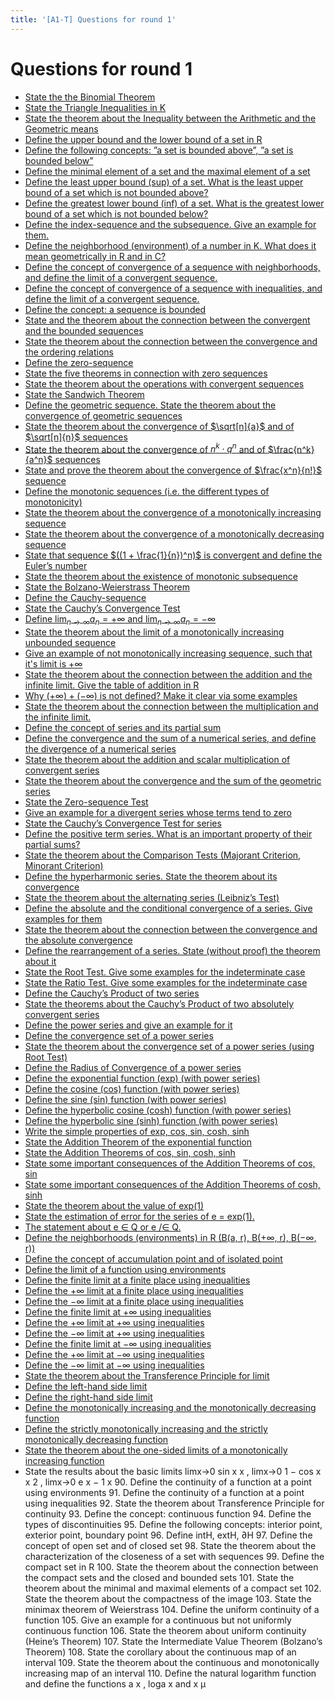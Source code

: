 ```yaml
---
title: '[A1-T] Questions for round 1'
---
```


# Questions for round 1

- [State the the Binomial Theorem]()
- [State the Triangle Inequalities in K](/materials/analysis-theory/inequalities#triangle-inequalities)
- [State the theorem about the Inequality between the Arithmetic and the Geometric means](/materials/analysis-theory/inequalities#inequality-of-arithmetic-and-geometric-means)
- [Define the upper bound and the lower bound of a set in R](/materials/analysis-theory/sets#definition)
- [Define the following concepts: ”a set is bounded above”, ”a set is bounded below”](/materials/analysis-theory/sets#set-boundedness)
- [Define the minimal element of a set and the maximal element of a set](/materials/analysis-theory/sets#minimal-and-maximal-elements-of-a-set)
- [Define the least upper bound (sup) of a set. What is the least upper bound of a set which is not bounded above?](/materials/analysis-theory/sets#supremum-and-infimum-of-a-set)
- [Define the greatest lower bound (inf) of a set. What is the greatest lower bound of a set which is not bounded below?](/materials/analysis-theory/sets#supremum-and-infimum-of-a-set)
- [Define the index-sequence and the subsequence. Give an example for them.](/materials/analysis-theory/sequences)
- [Define the neighborhood (environment) of a number in K. What does it mean geometrically in R and in C?](/materials/analysis-theory/sequences#neighborhood-environment)
- [Define the concept of convergence of a sequence with neighborhoods, and define the limit of a convergent sequence.](/materials/analysis-theory/sequences#convergence-of-a-sequence)
- [Define the concept of convergence of a sequence with inequalities, and define the limit of a convergent sequence.](/materials/analysis-theory/sequences#convergence-of-a-sequence)
- [Define the concept: a sequence is bounded](/materials/analysis-theory/sequences#boundedness-of-a-sequence)
- [State and the theorem about the connection between the convergent and the bounded sequences](/materials/analysis-theory/sequences#boundedness-of-a-sequence)
- [State the theorem about the connection between the convergence and the ordering relations](/materials/analysis-theory/sequences#convergency-and-ordering)
- [Define the zero-sequence](/materials/analysis-theory/sequences#zero-sequences)
- [State the five theorems in connection with zero sequences](/materials/analysis-theory/sequences#zero-sequences)
- [State the theorem about the operations with convergent sequences](/materials/analysis-theory/sequences#operations-with-convergent-sequences)
- [State the Sandwich Theorem](/materials/analysis-theory/sequences#sandwich-theorem)
- [Define the geometric sequence. State the theorem about the convergence of geometric sequences](/materials/analysis-theory/sequences#geometric-sequence)
- [State the theorem about the convergence of $\sqrt[n]{a}$ and of $\sqrt[n]{n}$ sequences](/materials/analysis-theory/sequences#other-important-convergent-sequences)
- [State the theorem about the convergence of $n^k \cdot q^n$ and of $\frac{n^k}{a^n}$ sequences](/materials/analysis-theory/sequences#other-important-convergent-sequences)
- [State and prove the theorem about the convergence of $\frac{x^n}{n!}$ sequence](/materials/analysis-theory/sequences#other-important-convergent-sequences)
- [Define the monotonic sequences (i.e. the different types of monotonicity)](/materials/analysis-theory/sequences#monotone-sequences)
- [State the theorem about the convergence of a monotonically increasing sequence](/materials/analysis-theory/sequences#monotone-sequences)
- [State the theorem about the convergence of a monotonically decreasing sequence](/materials/analysis-theory/sequences#monotone-sequences)
- [State that sequence $((1 + \frac{1}{n})^n)$ is convergent and define the Euler’s number](/materials/analysis-theory/sequences#euler-s-number)
- [State the theorem about the existence of monotonic subsequence](/materials/analysis-theory/sequences#theorem-monotone-subsequence)
- [State the Bolzano-Weierstrass Theorem](/materials/analysis-theory/sequences#bolzano-weierstrass-theorem)
- [Define the Cauchy-sequence](/materials/analysis-theory/sequences#cauchy-s-sequence)
- [State the Cauchy’s Convergence Test](/materials/analysis-theory/sequences#cauchy-s-sequence)
- [Define $\lim_{n \to \infty} a_n = +\infty$ and $\lim_{n \to \infty} a_n = -\infty$](/materials/analysis-theory/sequences#infinite-limits-of-real-number-sequences)
- [State the theorem about the limit of a monotonically increasing unbounded sequence](/materials/analysis-theory/sequences#theorem-limit-of-monotone-increasing-sequence)
- [Give an example of not monotonically increasing sequence, such that it's limit is $+\infty$](/materials/analysis-theory/sequences#example-of-non-monotone-sequence-with-infinite-limit)
- [State the theorem about the connection between the addition and the infinite limit. Give the table of addition in R](/materials/analysis-theory/sequences#the-table-of-addition-in)
- [Why $(+\infty) + (-\infty)$ is not defined? Make it clear via some examples](/materials/analysis-theory/sequences#the-table-of-addition-in)
- [State the theorem about the connection between the multiplication and the infinite limit.](/materials/analysis-theory/sequences#theorem-multiplication-1)
- [Define the concept of series and its partial sum](/materials/analysis-theory/series#numerical-series)
- [Define the convergence and the sum of a numerical series, and define the divergence of a numerical series](/materials/analysis-theory/series#numerical-series)
- [State the theorem about the addition and scalar multiplication of convergent series](/materials/analysis-theory/series#theorem-sum-of-two-convergent-series)
- [State the theorem about the convergence and the sum of the geometric series](/materials/analysis-theory/series#geometric-series)
- [State the Zero-sequence Test](/materials/analysis-theory/series#zero-sequence-test)
- [Give an example for a divergent series whose terms tend to zero](/materials/analysis-theory/series#zero-sequence-test)
- [State the Cauchy’s Convergence Test for series](/materials/analysis-theory/series#cauchy-s-convergence-test)
- [Define the positive term series. What is an important property of their partial sums?](/materials/analysis-theory/series#positive-term-series)
- [State the theorem about the Comparison Tests (Majorant Criterion, Minorant Criterion)](/materials/analysis-theory/series#positive-term-series)
- [Define the hyperharmonic series. State the theorem about its convergence](/materials/analysis-theory/series#hyperharmonic-series)
- [State the theorem about the alternating series (Leibniz’s Test)](/materials/analysis-theory/series#alternating-series)
- [Define the absolute and the conditional convergence of a series. Give examples for them](/materials/analysis-theory/series#absolute-and-conditional-convergence-of-a-series)
- [State the theorem about the connection between the convergence and the absolute convergence](/materials/analysis-theory/series#absolute-and-conditional-convergence-of-a-series)
- [Define the rearrangement of a series. State (without proof) the theorem about it](/materials/analysis-theory/series#rearrangement-of-series)
- [State the Root Test. Give some examples for the indeterminate case](/materials/analysis-theory/series#root-test)
- [State the Ratio Test. Give some examples for the indeterminate case](/materials/analysis-theory/series#ratio-test)
- [Define the Cauchy’s Product of two series](/materials/analysis-theory/series#cauchy-s-product-of-two-series)
- [State the theorems about the Cauchy’s Product of two absolutely convergent series](/materials/analysis-theory/series#cauchy-s-product-of-two-series)
- [Define the power series and give an example for it](/materials/analysis-theory/series#power-series)
- [Define the convergence set of a power series](/materials/analysis-theory/series#power-series)
- [State the theorem about the convergence set of a power series (using Root Test)](/materials/analysis-theory/series#power-series)
- [Define the Radius of Convergence of a power series](/materials/analysis-theory/series#power-series)
- [Define the exponential function (exp) (with power series)](/materials/analysis-theory/series#analytical-functions)
- [Define the cosine (cos) function (with power series)](/materials/analysis-theory/series#analytical-functions)
- [Define the sine (sin) function (with power series)](/materials/analysis-theory/series#analytical-functions)
- [Define the hyperbolic cosine (cosh) function (with power series)](/materials/analysis-theory/series#analytical-functions)
- [Define the hyperbolic sine (sinh) function (with power series)](/materials/analysis-theory/series#analytical-functions)
- [Write the simple properties of exp, cos, sin, cosh, sinh]()
- [State the Addition Theorem of the exponential function]()
- [State the Addition Theorems of cos, sin, cosh, sinh]()
- [State some important consequences of the Addition Theorems of cos, sin]()
- [State some important consequences of the Addition Theorems of cosh, sinh]()
- [State the theorem about the value of exp(1)]()
- [State the estimation of error for the series of e = exp(1).]()
- [The statement about e ∈ Q or e /∈ Q.]()
- [Define the neighborhoods (environments) in R (B(a, r), B(+∞, r), B(−∞, r))]()
- [Define the concept of accumulation point and of isolated point]()
- [Define the limit of a function using environments]()
- [Define the finite limit at a finite place using inequalities]()
- [Define the +∞ limit at a finite place using inequalities]()
- [Define the −∞ limit at a finite place using inequalities]()
- [Define the finite limit at +∞ using inequalities]()
- [Define the +∞ limit at +∞ using inequalities]()
- [Define the −∞ limit at +∞ using inequalities]()
- [Define the finite limit at −∞ using inequalities]()
- [Define the +∞ limit at −∞ using inequalities]()
- [Define the −∞ limit at −∞ using inequalities]()
- [State the theorem about the Transference Principle for limit]()
- [Define the left-hand side limit]()
- [Define the right-hand side limit]()
- [Define the monotonically increasing and the monotonically decreasing function]()
- [Define the strictly monotonically increasing and the strictly monotonically decreasing function]()
- [State the theorem about the one-sided limits of a monotonically increasing function]()
- State the results about the basic limits limx→0
  sin x
  x
  , limx→0
  1 − cos x
  x
  2
  , limx→0
  e
  x − 1
  x 90. Define the continuity of a function at a point using environments 91. Define the continuity of a function at a point using inequalities 92. State the theorem about Transference Principle for continuity 93. Define the concept: continuous function 94. Define the types of discontinuities 95. Define the following concepts: interior point, exterior point, boundary point 96. Define intH, extH, ∂H 97. Define the concept of open set and of closed set 98. State the theorem about the characterization of the closeness of a set with sequences 99. Define the compact set in R 100. State the theorem about the connection between the compact sets and the closed and
  bounded sets 101. State the theorem about the minimal and maximal elements of a compact set 102. State the theorem about the compactness of the image 103. State the minimax theorem of Weierstrass 104. Define the uniform continuity of a function 105. Give an example for a continuous but not uniformly continuous function 106. State the theorem about uniform continuity (Heine’s Theorem) 107. State the Intermediate Value Theorem (Bolzano’s Theorem) 108. State the corollary about the continuous map of an interval 109. State the theorem about the continuous and monotonically increasing map of an interval 110. Define the natural logarithm function and define the functions a
  x
  , loga x and x
  µ
